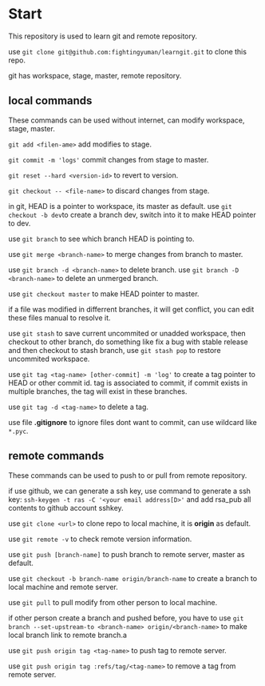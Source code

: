 # Start
This repository is used to learn git and remote repository.

use `git clone git@github.com:fightingyuman/learngit.git` to clone this repo.

git has workspace, stage, master, remote repository.

## local commands
These commands can be used without internet, can modify workspace, stage, master.

`git add <filen-ame>` add modifies to stage.

`git commit -m 'logs'` commit changes from stage to master.

`git reset --hard <version-id>` to revert to version.

`git checkout -- <file-name>` to discard changes from stage.

in git, HEAD is a pointer to workspace, its master as default. use `git checkout -b dev`to create a branch dev, switch into it to make HEAD pointer to dev.

use `git branch` to see which branch HEAD is pointing to.

use `git merge <branch-name>` to merge changes from branch to master.

use `git branch -d <branch-name>` to delete branch.
use `git branch -D <branch-name>` to delete an unmerged branch.

use `git checkout master` to make HEAD pointer to master.

if a file was modified in differrent branches, it will get conflict, you can edit these files manual to resolve it.

use `git stash` to save current uncommited or unadded workspace, then checkout to other branch, do something like fix a bug with stable release and then checkout to stash branch, use `git stash pop` to restore uncommited workspace.

use `git tag <tag-name> [other-commit] -m 'log'` to create a tag pointer to HEAD or other commit id. tag is associated to commit, if commit exists in multiple branches, the tag will exist in these branches.

use `git tag -d <tag-name>` to delete a tag.

use file **.gitignore** to ignore files dont want to commit, can use wildcard like `*.pyc`.

## remote commands
These commands can be used to push to or pull from remote repository.

if use github, we can generate a ssh key, use command to generate a ssh key: `ssh-keygen -t ras -C '<your email address[D>'`
and add rsa_pub all contents to github account sshkey.

use `git clone <url>` to clone repo to local machine, it is **origin** as default.

use `git remote -v` to check remote version information.

use `git push [branch-name]` to push branch to remote server, master as default.

use `git checkout -b branch-name origin/branch-name` to create a branch to local machine and remote server.

use `git pull` to pull modify from other person to local machine.

if other person create a branch and pushed before, you have to use `git branch --set-upstream-to <branch-name> origin/<branch-name>` to make local branch link to remote branch.a

use `git push origin tag <tag-name>` to push tag to remote server.

use `git push origin tag :refs/tag/<tag-name>` to remove a tag from remote server.

